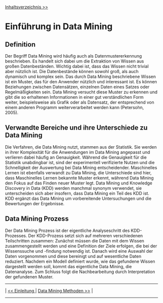 [Inhaltsverzeichnis >>](02_toc.md)

# Einführung in Data Mining
## Definition
Der Begriff Data Mining wird häufig auch als Datenmustererkennung beschrieben. Es handelt sich dabei um die Extraktion von Wissen aus großen Datenbeständen. Wichtig dabei ist, dass das Wissen nicht trivial aber nützlich ist. Die Datenbestände können sowohl groß, als auch dynamisch und komplex sein.
Das durch Data Mining beschriebene Wissen ist ein Muster, das für den Anwender nützlich und interessant ist. Es können Beziehungen zwischen Datensätzen, einzelnen Daten eines Satzes oder Regelmäßigkeiten sein. Data Mining versucht diese Muster zu erkennen und gibt die so erhaltenen Informationen in einer gut verständlichen Form weiter, beispielsweise als Grafik oder als Datensatz, der entsprechend von einem anderen Programm weiterverarbeitet werden kann (Petersohn, 2005). 

## Verwandte Bereiche und ihre Unterschiede zu Data Mining
Die Verfahren, die Data Mining nutzt, stammen aus der Statistik. Sie werden in ihrer Komplexität für die Anwendungen im Data Mining angepasst und verlieren dabei häufig an Genauigkeit. Während die Genauigkeit für die Statistik unabdingbar ist, sind der experimentell verifizierte Nutzen und die Schnelligkeit der Auswertung bei Data Mining entscheidender.
Maschinelles Lernen ist ebenfalls verwandt zu Data Mining, die Unterschiede sind hier, dass Maschinelles Lernen bekannte Muster erkennt, während Data Mining den Fokus auf das Finden neuer Muster legt.
Data Mining und Knowledge Discovery in Data (KDD) werden manchmal synonym verwendet, sie unterscheiden sich aber insofern, dass Data Mining ein Teil des KDD ist. KDD ergänzt das Data Mining um vorbereitende Untersuchungen und die Bewertungen der Ergebnisse.

## Data Mining Prozess
Der Data Mining Prozess ist der eigentliche Analyseschritt des KDD-Prozesses. Der KDD-Prozess setzt sich auf mehreren verschiedenen Teilschritten zusammen:
Zunächst müssen die Daten mit dem Wissen zusammengestellt werden und eine Definition der Ziele erfolgen, die bei der Wissenssuche und -findung notwendig ist. Danach wird eine Auswahl der Daten vorgenommen und diese bereinigt und auf wesentliche Daten reduziert. Nachdem ein Modell definiert wurde, wie das gefundene Wissen dargestellt werden soll, kommt das eigentliche Data Mining, die Datenanalyse. Zum Schluss folgt die Nachbearbeitung durch Interpretation der gefundenen Muster.  
*** 
| [<< Einleitung ](03_einleitung.md) | [ Data Mining Methoden >>](05_methoden.md) | 
***
